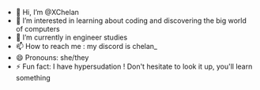 - 👋 Hi, I’m @XChelan
- 👀 I’m interested in learning about coding and discovering the big world of computers
- 🌱 I’m currently in engineer studies 
- 📫 How to reach me : my discord is chelan_
- 😄 Pronouns: she/they
- ⚡ Fun fact: I have hypersudation ! Don't hesitate to look it up, you'll learn something

<!---
XChelan/XChelan is a ✨ special ✨ repository because its `README.md` (this file) appears on your GitHub profile.
You can click the Preview link to take a look at your changes.
--->
